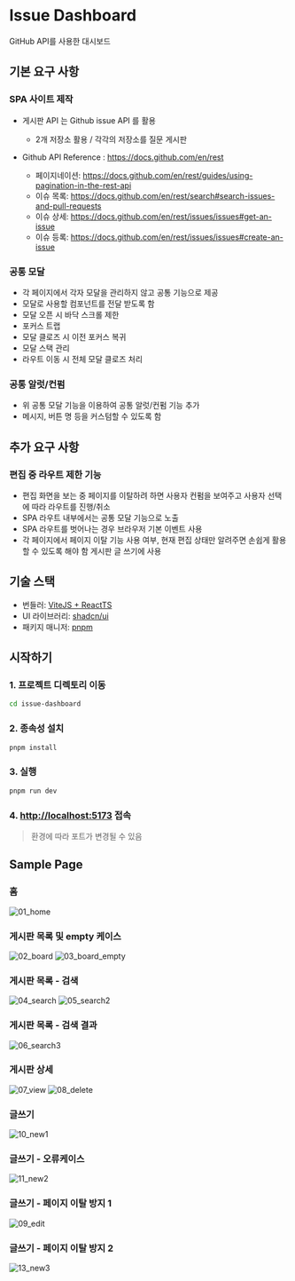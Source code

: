# Issue Dashboard

GitHub API를 사용한 대시보드

## 기본 요구 사항

### SPA 사이트 제작

- 게시판 API 는 Github issue API 를 활용
  - 2개 저장소 활용 / 각각의 저장소를 질문 게시판

- Github API Reference : https://docs.github.com/en/rest
  - 페이지네이션: https://docs.github.com/en/rest/guides/using-pagination-in-the-rest-api
  - 이슈 목록: https://docs.github.com/en/rest/search#search-issues-and-pull-requests
  - 이슈 상세: https://docs.github.com/en/rest/issues/issues#get-an-issue
  - 이슈 등록: https://docs.github.com/en/rest/issues/issues#create-an-issue

### 공통 모달

- 각 페이지에서 각자 모달을 관리하지 않고 공통 기능으로 제공
- 모달로 사용할 컴포넌트를 전달 받도록 함
- 모달 오픈 시 바닥 스크롤 제한
- 포커스 트랩
- 모달 클로즈 시 이전 포커스 복귀
- 모달 스택 관리
- 라우트 이동 시 전체 모달 클로즈 처리

### 공통 알럿/컨펌

- 위 공통 모달 기능을 이용하여 공통 알럿/컨펌 기능 추가
- 메시지, 버튼 명 등을 커스텀할 수 있도록 함

## 추가 요구 사항

### 편집 중 라우트 제한 기능

- 편집 화면을 보는 중 페이지를 이탈하려 하면 사용자 컨펌을 보여주고 사용자 선택에 따라 라우트를 진행/취소
- SPA 라우트 내부에서는 공통 모달 기능으로 노출
- SPA 라우트를 벗어나는 경우 브라우저 기본 이벤트 사용
- 각 페이지에서 페이지 이탈 기능 사용 여부, 현재 편집 상태만 알려주면 손쉽게 활용할 수 있도록 해야 함
게시판 글 쓰기에 사용

## 기술 스택

- 번들러: [ViteJS + ReactTS](https://vitejs.dev/)
- UI 라이브러리: [shadcn/ui](https://ui.shadcn.com/)
- 패키지 매니저: [pnpm](https://pnpm.io/)

## 시작하기

### 1. 프로젝트 디렉토리 이동

 ```bash
 cd issue-dashboard
 ```

### 2. 종속성 설치

```bash
pnpm install
```

### 3. 실행

```bash
pnpm run dev
```

### 4. <http://localhost:5173> 접속

> 환경에 따라 포트가 변경될 수 있음

## Sample Page

### 홈

![01_home](./images/01_home.png)

### 게시판 목록 및 empty 케이스

![02_board](./images/02_board.png)
![03_board_empty](./images/03_board_empty.png)

### 게시판 목록 - 검색

![04_search](./images/04_search.png)
![05_search2](./images/05_search2.png)

### 게시판 목록 - 검색 결과

![06_search3](./images/06_search3.png)

### 게시판 상세

![07_view](./images/07_view.png)
![08_delete](./images/08_delete.png)

### 글쓰기

![10_new1](./images/10_new1.png)

### 글쓰기 - 오류케이스

![11_new2](./images/11_new2.png)

### 글쓰기 - 페이지 이탈 방지 1

![09_edit](./images/09_edit.png)

### 글쓰기 - 페이지 이탈 방지 2

![13_new3](./images/12_new3.png)